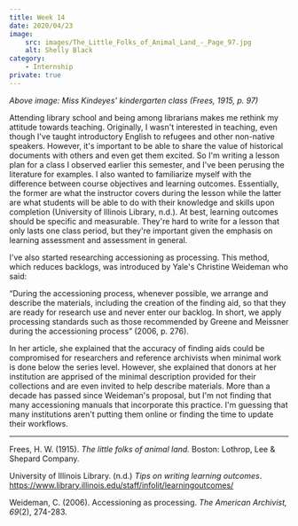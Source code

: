 ```yaml
---
title: Week 14
date: 2020/04/23
image:
    src: images/The_Little_Folks_of_Animal_Land_-_Page_97.jpg
    alt: Shelly Black
category:
    - Internship
private: true
---
```


_Above image: Miss Kindeyes' kindergarten class (Frees, 1915, p. 97)_

Attending library school and being among librarians makes me rethink my attitude towards teaching. Originally, I wasn't interested in teaching, even though I've taught introductory English to refugees and other non-native speakers. However, it's important to be able to share the value of historical documents with others and even get them excited. So I'm writing a lesson plan for a class I observed earlier this semester, and I've been perusing the literature for examples. I also wanted to familiarize myself with the difference between course objectives and learning outcomes. Essentially, the former are what the instructor covers during the lesson while the latter are what students will be able to do with their knowledge and skills upon completion (University of Illinois Library, n.d.). At best, learning outcomes should be specific and measurable. They're hard to write for a lesson that only lasts one class period, but they're important given the emphasis on learning assessment and assessment in general.

I've also started researching accessioning as processing. This method, which reduces backlogs, was introduced by Yale's Christine Weideman who said:

“During the accessioning process, whenever possible, we arrange and describe the materials, including the creation of the finding aid, so that they are ready for research use and never enter our backlog. In short, we apply processing standards such as those recommended by Greene and Meissner during the accessioning process” (2006, p. 276).

In her article, she explained that the accuracy of finding aids could be compromised for researchers and reference archivists when minimal work is done below the series level. However, she explained that donors at her institution are apprised of the minimal description provided for their collections and are even invited to help describe materials. More than a decade has passed since Weideman's proposal, but I'm not finding that many accessioning manuals that incorporate this practice. I'm guessing that many institutions aren't putting them online or finding the time to update their workflows.

---

Frees, H. W. (1915). _The little folks of animal land._ Boston: Lothrop, Lee & Shepard Company.

University of Illinois Library. (n.d.) *Tips on writing learning outcomes*. https://www.library.illinois.edu/staff/infolit/learningoutcomes/

Weideman, C. (2006). Accessioning as processing. _The American Archivist, 69_(2), 274-283.
